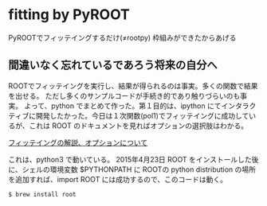 fitting by PyROOT
===

PyROOTでフィッテイングするだけ(≠rootpy)
枠組みができたからあげる

間違いなく忘れているであろう将来の自分へ
---
ROOTでフィッテイングを実行し、結果が得られるのは事実。多くの関数で結果を出せる。
ただし多くのサンプルコードが手続き的であり触りづらいのも事実。
よって、python でまとめて作った。第１目的は、ipython にてインタラクティブに開発したかった。今日は１次関数(pol1)でフィッテイングに成功しているが、これは ROOT のドキュメントを見ればオプションの選択肢はわかる。

[フィッテイングの解説、オプションについて](http://www.dw-sapporo.co.jp/technology/658766f830d530a130a430eb7f6e304d5834/root_usersguide_jp/5FittingHistgram.pdf)

これは、python3 で動いている。 2015年4月23日
ROOT をインストールした後に、シェルの環境変数 $PYTHONPATH に ROOTの python distribution の場所を追加すれば、import ROOT には成功するので、このコードは動く。

```
$ brew install root
```